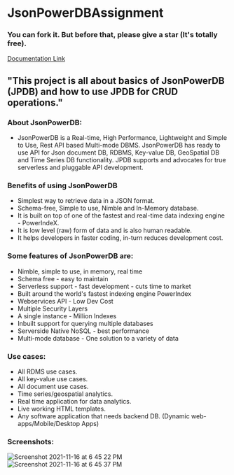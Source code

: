 # JsonPowerDBAssignment
### You can fork it. But before that, please give a star (It's totally free).

[Documentation Link](http://login2explore.com/jpdb/docs.html)
## "This project is all about basics of JsonPowerDB (JPDB) and how to use JPDB for CRUD operations." 

### About JsonPowerDB:

- JsonPowerDB is a Real-time, High Performance, Lightweight and Simple to Use, Rest API based Multi-mode DBMS. JsonPowerDB has ready to use API for Json document DB, RDBMS, Key-value DB, GeoSpatial DB and Time Series DB functionality. JPDB supports and advocates for true serverless and pluggable API development.

### Benefits of using JsonPowerDB

- Simplest way to retrieve data in a JSON format.
- Schema-free, Simple to use, Nimble and In-Memory database.
- It is built on top of one of the fastest and real-time data indexing engine - PowerIndeX.
- It is low level (raw) form of data and is also human readable.
- It helps developers in faster coding, in-turn reduces development cost.

### Some features of JsonPowerDB are:

* Nimble, simple to use, in memory, real time
* Schema free - easy to maintain
* Serverless support - fast development - cuts time to market
* Built around the world's fastest indexing engine PowerIndex
* Webservices API - Low Dev Cost
* Multiple Security Layers
* A single instance - Million Indexes
* Inbuilt support for querying multiple databases
* Serverside Native NoSQL - best performance
* Multi-mode database - One solution to a variety of data

### Use cases:
* All RDMS use cases.
* All key-value use cases.
* All document use cases.
* Time series/geospatial analytics.
* Real time application for data analytics.
* Live working HTML templates.
* Any software application that needs backend DB. (Dynamic web-apps/Mobile/Desktop Apps)

### Screenshots:
![Screenshot 2021-11-16 at 6 45 22 PM](https://user-images.githubusercontent.com/92925844/141992074-71285f46-ecdd-46e7-a7f1-4ef0995cd5eb.png)
![Screenshot 2021-11-16 at 6 45 37 PM](https://user-images.githubusercontent.com/92925844/141992100-b5235cb7-beae-4712-8685-41a68e49f2fc.png)
